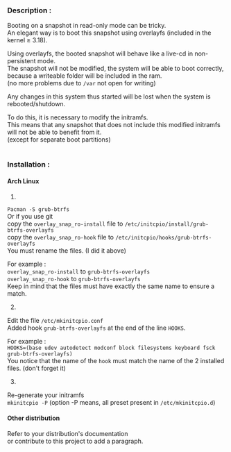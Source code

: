 ### Description :

Booting on a snapshot in read-only mode can be tricky.  
An elegant way is to boot this snapshot using overlayfs (included in the kernel ≥ 3.18).

Using overlayfs, the booted snapshot will behave like a live-cd in non-persistent mode.  
The snapshot will not be modified, the system will be able to boot correctly, because a writeable folder will be included in the ram.  
(no more problems due to `/var` not open for writing)

Any changes in this system thus started will be lost when the system is rebooted/shutdown.

To do this, it is necessary to modify the initramfs.  
This means that any snapshot that does not include this modified initramfs will not be able to benefit from it.  
(except for separate boot partitions)
#
### Installation :
#### Arch Linux
1.
`Pacman -S grub-btrfs`  
Or if you use git  
copy the `overlay_snap_ro-install` file to `/etc/initcpio/install/grub-btrfs-overlayfs`  
copy the `overlay_snap_ro-hook` file to `/etc/initcpio/hooks/grub-btrfs-overlayfs`  
You must rename the files. (I did it above)

For example :  
`overlay_snap_ro-install` to `grub-btrfs-overlayfs`  
`overlay_snap_ro-hook` to `grub-btrfs-overlayfs`  
Keep in mind that the files must have exactly the same name to ensure a match.

2.
Edit the file `/etc/mkinitcpio.conf`  
Added hook `grub-btrfs-overlayfs` at the end of the line `HOOKS`.

For example :  
`HOOKS=(base udev autodetect modconf block filesystems keyboard fsck grub-btrfs-overlayfs)`  
You notice that the name of the `hook` must match the name of the 2 installed files. (don't forget it)

3.
Re-generate your initramfs  
`mkinitcpio -P` (option -P means, all preset present in `/etc/mkinitcpio.d`)

#### Other distribution
Refer to your distribution's documentation  
or contribute to this project to add a paragraph.
#
